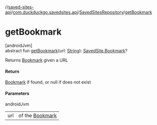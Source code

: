 //[saved-sites-api](../../../index.md)/[com.duckduckgo.savedsites.api](../index.md)/[SavedSitesRepository](index.md)/[getBookmark](get-bookmark.md)

# getBookmark

[androidJvm]\
abstract fun [getBookmark](get-bookmark.md)(url: [String](https://kotlinlang.org/api/latest/jvm/stdlib/kotlin/-string/index.html)): [SavedSite.Bookmark](../../com.duckduckgo.savedsites.api.models/-saved-site/-bookmark/index.md)?

Returns [Bookmark](../../com.duckduckgo.savedsites.api.models/-saved-site/-bookmark/index.md) given a URL

#### Return

[Bookmark](../../com.duckduckgo.savedsites.api.models/-saved-site/-bookmark/index.md) if found, or null if does not exist

#### Parameters

androidJvm

| | |
|---|---|
| url | of the [Bookmark](../../com.duckduckgo.savedsites.api.models/-saved-site/-bookmark/index.md) |

